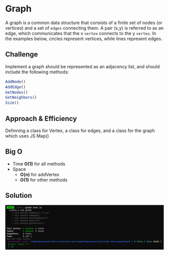 # Graph
A graph is a common data structure that consists of a finite set of nodes (or vertices) and a set of `edges` connecting them. A pair (x,y) is referred to as an edge, which communicates that the x `vertex` connects to the y `vertex`. In the examples below, circles represent vertices, while lines represent edges.

## Challenge
Implement a graph should be represented as an adjacency list, and should include the following methods:

```javascript
AddNode()
AddEdge()
GetNodes()
GetNeighbors()
Size()
```

## Approach & Efficiency
Definning a class for Vertex, a class for edges, and a class for the graph which uses JS Map()

## Big O
- Time **O(1)** for all methods
- Space
   - **O(n)** for addVertex
   - **O(1)** for other methods

## Solution
![](./graphTest.png)